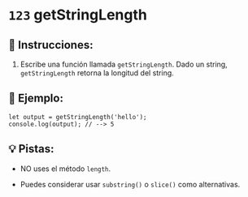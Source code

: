 # `123` getStringLength

## 📝 Instrucciones:

1. Escribe una función llamada `getStringLength`. Dado un string, `getStringLength` retorna la longitud del string.

## 📎 Ejemplo:

```Js
let output = getStringLength('hello');
console.log(output); // --> 5
```

## 💡 Pistas:

+ NO uses el método `length`.

+ Puedes considerar usar `substring()` o `slice()` como alternativas.
